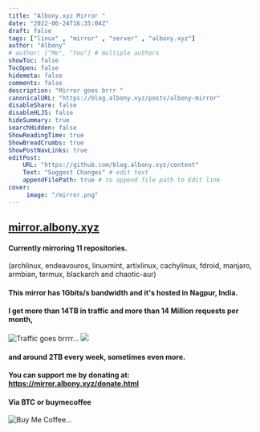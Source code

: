 ```yaml
---
title: "Albony.xyz Mirror "
date: "2022-06-24T16:35:04Z"
draft: false
tags: ["linux" , "mirror" , "server" , "albony.xyz"]
author: "Albony"
# author: ["Me", "You"] # multiple authors
showToc: false
TocOpen: false
hidemeta: false
comments: false
description: "Mirror goes brrr "
canonicalURL: "https://blog.albony.xyz/posts/albony-mirror"
disableShare: false
disableHLJS: false
hideSummary: true
searchHidden: false
ShowReadingTime: true
ShowBreadCrumbs: true
ShowPostNavLinks: true
editPost:
    URL: "https://github.com/blog.albony.xyz/content"
    Text: "Suggest Changes" # edit text
    appendFilePath: true # to append file path to Edit link
cover:
     image: "/mirror.png"
---
```

## [mirror.albony.xyz](https://mirror.albony.xyz)
#### Currently mirroring 11 repositories.
(archlinux, endeavouros, linuxmint, artixlinux, cachylinux, fdroid, manjaro, armbian, termux, blackarch and chaotic-aur)
#### This mirror has 1Gbits/s bandwidth and it's hosted in Nagpur, India.
#### I get more than **14TB in traffic** and more than **14 Million requests** per month,
![Traffic goes brrrr...](/traffic.png)
![](/traffic1.png)
#### and around 2TB every week, sometimes even more.
#### You can support me by donating at: https://mirror.albony.xyz/donate.html
#### Via BTC or buymecoffee
![Buy Me Coffee...](/donate.png)

